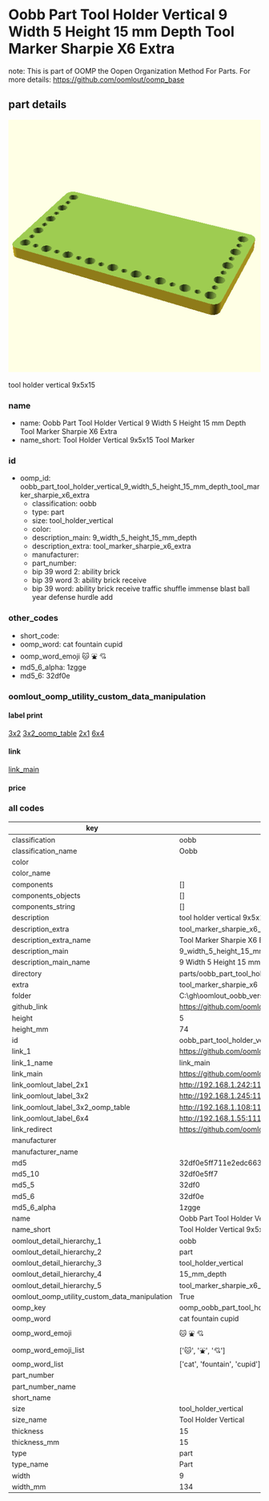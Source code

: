 # Oobb Part Tool Holder Vertical 9 Width 5 Height 15 mm Depth Tool Marker Sharpie X6 Extra  

note: This is part of OOMP the Oopen Organization Method For Parts. For more details: https://github.com/oomlout/oomp_base

##  part details
  

[![](3dpr.png)](3dpr.png)

tool holder vertical 9x5x15



### name
* name: Oobb Part Tool Holder Vertical 9 Width 5 Height 15 mm Depth Tool Marker Sharpie X6 Extra
* name_short: Tool Holder Vertical 9x5x15 Tool Marker
### id
* oomp_id: oobb_part_tool_holder_vertical_9_width_5_height_15_mm_depth_tool_marker_sharpie_x6_extra
  * classification: oobb
  * type: part
  * size: tool_holder_vertical
  * color: 
  * description_main: 9_width_5_height_15_mm_depth
  * description_extra: tool_marker_sharpie_x6_extra
  * manufacturer: 
  * part_number: 
  * bip 39 word 2: ability brick
  * bip 39 word 3: ability brick receive
  * bip 39 word: ability brick receive traffic shuffle immense blast ball year defense hurdle add

### other_codes
* short_code: 
* oomp_word: cat fountain cupid
* oomp_word_emoji :cat: :fountain: :cupid:
* md5_6_alpha: 1zgge
* md5_6: 32df0e






### oomlout_oomp_utility_custom_data_manipulation
#### label print
[3x2](http://192.168.1.245:1112/?label=oomp%201zgge)
[3x2_oomp_table](http://192.168.1.108:1112/?label=oomp%201zgge)
[2x1](http://192.168.1.242:1112/?label=oomp%201zgge)
[6x4](http://192.168.1.55:1112/?label=oomp%201zgge)    

#### link

[link_main](https://github.com/oomlout/oomlout_oobb_version_4_generated_parts/tree/main/navigation_oomp/oobb/part/tool_holder_vertical/9_width_5_height_15_mm_depth/tool_marker_sharpie_x6_extra/part)                              

#### price







### all codes 
| key | value |  
| --- | --- |  
| classification | oobb |  
| classification_name | Oobb |  
| color |  |  
| color_name |  |  
| components | [] |  
| components_objects | [] |  
| components_string | [] |  
| description | tool holder vertical 9x5x15 |  
| description_extra | tool_marker_sharpie_x6_extra |  
| description_extra_name | Tool Marker Sharpie X6 Extra |  
| description_main | 9_width_5_height_15_mm_depth |  
| description_main_name | 9 Width 5 Height 15 mm Depth |  
| directory | parts/oobb_part_tool_holder_vertical_9_width_5_height_15_mm_depth_tool_marker_sharpie_x6_extra |  
| extra | tool_marker_sharpie_x6 |  
| folder | C:\gh\oomlout_oobb_version_4_generated_parts\parts\oobb_part_tool_holder_vertical_9_width_5_height_15_mm_depth_tool_marker_sharpie_x6_extra |  
| github_link | https://github.com/oomlout/oomlout_oomp_part_src/tree/main/parts/oobb_part_tool_holder_vertical_9_width_5_height_15_mm_depth_tool_marker_sharpie_x6_extra |  
| height | 5 |  
| height_mm | 74 |  
| id | oobb_part_tool_holder_vertical_9_width_5_height_15_mm_depth_tool_marker_sharpie_x6_extra |  
| link_1 | https://github.com/oomlout/oomlout_oobb_version_4_generated_parts/tree/main/navigation_oomp/oobb/part/tool_holder_vertical/9_width_5_height_15_mm_depth/tool_marker_sharpie_x6_extra/part |  
| link_1_name | link_main |  
| link_main | https://github.com/oomlout/oomlout_oobb_version_4_generated_parts/tree/main/navigation_oomp/oobb/part/tool_holder_vertical/9_width_5_height_15_mm_depth/tool_marker_sharpie_x6_extra/part |  
| link_oomlout_label_2x1 | http://192.168.1.242:1112/?label=oomp%201zgge |  
| link_oomlout_label_3x2 | http://192.168.1.245:1112/?label=oomp%201zgge |  
| link_oomlout_label_3x2_oomp_table | http://192.168.1.108:1112/?label=oomp%201zgge |  
| link_oomlout_label_6x4 | http://192.168.1.55:1112/?label=oomp%201zgge |  
| link_redirect | https://github.com/oomlout/oomlout_oobb_version_4_generated_parts/tree/main/parts/oobb_tool_holder_vertical_09_05_15_ex_tool_marker_sharpie_x6 |  
| manufacturer |  |  
| manufacturer_name |  |  
| md5 | 32df0e5ff711e2edc663be6d6706e801 |  
| md5_10 | 32df0e5ff7 |  
| md5_5 | 32df0 |  
| md5_6 | 32df0e |  
| md5_6_alpha | 1zgge |  
| name | Oobb Part Tool Holder Vertical 9 Width 5 Height 15 mm Depth Tool Marker Sharpie X6 Extra |  
| name_short | Tool Holder Vertical 9x5x15 Tool Marker |  
| oomlout_detail_hierarchy_1 | oobb |  
| oomlout_detail_hierarchy_2 | part |  
| oomlout_detail_hierarchy_3 | tool_holder_vertical |  
| oomlout_detail_hierarchy_4 | 15_mm_depth |  
| oomlout_detail_hierarchy_5 | tool_marker_sharpie_x6_extra |  
| oomlout_oomp_utility_custom_data_manipulation | True |  
| oomp_key | oomp_oobb_part_tool_holder_vertical_9_width_5_height_15_mm_depth_tool_marker_sharpie_x6_extra |  
| oomp_word | cat fountain cupid |  
| oomp_word_emoji | :cat: :fountain: :cupid: |  
| oomp_word_emoji_list | [':cat:', ':fountain:', ':cupid:'] |  
| oomp_word_list | ['cat', 'fountain', 'cupid'] |  
| part_number |  |  
| part_number_name |  |  
| short_name |  |  
| size | tool_holder_vertical |  
| size_name | Tool Holder Vertical |  
| thickness | 15 |  
| thickness_mm | 15 |  
| type | part |  
| type_name | Part |  
| width | 9 |  
| width_mm | 134 |  
